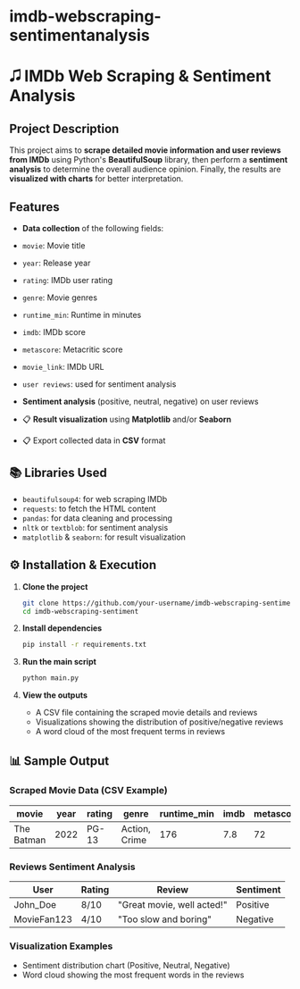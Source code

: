 # imdb-webscraping-sentimentanalysis
# 🎜 IMDb Web Scraping & Sentiment Analysis

##  Project Description

This project aims to **scrape detailed movie information and user reviews from IMDb** using Python's **BeautifulSoup** library, then perform a **sentiment analysis** to determine the overall audience opinion. Finally, the results are **visualized with charts** for better interpretation.

##  Features

*  **Data collection** of the following fields:

  * `movie`: Movie title
  * `year`: Release year
  * `rating`: IMDb user rating
  * `genre`: Movie genres
  * `runtime_min`: Runtime in minutes
  * `imdb`: IMDb score
  * `metascore`: Metacritic score
  * `movie_link`: IMDb URL
  * `user reviews`: used for sentiment analysis
*  **Sentiment analysis** (positive, neutral, negative) on user reviews
* 📋 **Result visualization** using **Matplotlib** and/or **Seaborn**
* 📋 Export collected data in **CSV** format

## 📚 Libraries Used

* `beautifulsoup4`: for web scraping IMDb
* `requests`: to fetch the HTML content
* `pandas`: for data cleaning and processing
* `nltk` or `textblob`: for sentiment analysis
* `matplotlib` & `seaborn`: for result visualization

## ⚙️ Installation & Execution

1. **Clone the project**

   ```bash
   git clone https://github.com/your-username/imdb-webscraping-sentiment.git
   cd imdb-webscraping-sentiment
   ```

2. **Install dependencies**

   ```bash
   pip install -r requirements.txt
   ```

3. **Run the main script**

   ```bash
   python main.py
   ```

4. **View the outputs**

   * A CSV file containing the scraped movie details and reviews
   * Visualizations showing the distribution of positive/negative reviews
   * A word cloud of the most frequent terms in reviews

## 📊 Sample Output

### **Scraped Movie Data (CSV Example)**

| movie      | year | rating | genre         | runtime\_min | imdb | metascore | movie\_link                                                                  |
| ---------- | ---- | ------ | ------------- | ------------ | ---- | --------- | ---------------------------------------------------------------------------- |
| The Batman | 2022 | PG-13  | Action, Crime | 176          | 7.8  | 72        | [https://www.imdb.com/title/tt1877830](https://www.imdb.com/title/tt1877830) |

### **Reviews Sentiment Analysis**

| User        | Rating | Review                     | Sentiment |
| ----------- | ------ | -------------------------- | --------- |
| John\_Doe   | 8/10   | "Great movie, well acted!" | Positive  |
| MovieFan123 | 4/10   | "Too slow and boring"      | Negative  |

### **Visualization Examples**

* Sentiment distribution chart (Positive, Neutral, Negative)
* Word cloud showing the most frequent words in the reviews


